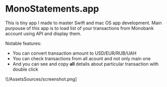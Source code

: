 # MonoStatements.app

This is tiny app I made to master Swift and mac OS app development. Main purpouse of this app is to load list of your transactions from Monobank account using API and display them.

Notable features:

* You can convert transaction amount to USD/EUR/RUB/UAH
* You can check transactions from all acount and not only main one
* And you can see and copy **all** details about particular transaction with double click

![/AssetsSources/screenshot.png]